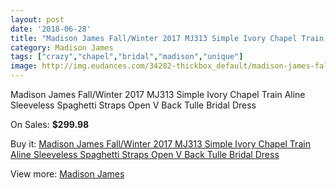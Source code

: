 ```yaml
---
layout: post
date: '2018-06-28'
title: "Madison James Fall/Winter 2017 MJ313 Simple Ivory Chapel Train Aline Sleeveless Spaghetti Straps Open V Back Tulle Bridal Dress"
category: Madison James
tags: ["crazy","chapel","bridal","madison","unique"]
image: http://img.eudances.com/34282-thickbox_default/madison-james-fall-winter-2017-mj313-simple-ivory-chapel-train-aline-sleeveless-spaghetti-straps-open-v-back-tulle-bridal-dress.jpg
---
```

Madison James Fall/Winter 2017 MJ313 Simple Ivory Chapel Train Aline Sleeveless Spaghetti Straps Open V Back Tulle Bridal Dress

On Sales: **$299.98**
<a href="https://www.eudances.com/en/madison-james/10394-madison-james-fall-winter-2017-mj313-simple-ivory-chapel-train-aline-sleeveless-spaghetti-straps-open-v-back-tulle-bridal-dress.html"><amp-img layout="responsive" width="600" height="600" src="//img.eudances.com/34282-thickbox_default/madison-james-fall-winter-2017-mj313-simple-ivory-chapel-train-aline-sleeveless-spaghetti-straps-open-v-back-tulle-bridal-dress.jpg" alt="Madison James Fall/Winter 2017 MJ313 Simple Ivory Chapel Train Aline Sleeveless Spaghetti Straps Open V Back Tulle Bridal Dress 0" /></a>
<a href="https://www.eudances.com/en/madison-james/10394-madison-james-fall-winter-2017-mj313-simple-ivory-chapel-train-aline-sleeveless-spaghetti-straps-open-v-back-tulle-bridal-dress.html"><amp-img layout="responsive" width="600" height="600" src="//img.eudances.com/34287-thickbox_default/madison-james-fall-winter-2017-mj313-simple-ivory-chapel-train-aline-sleeveless-spaghetti-straps-open-v-back-tulle-bridal-dress.jpg" alt="Madison James Fall/Winter 2017 MJ313 Simple Ivory Chapel Train Aline Sleeveless Spaghetti Straps Open V Back Tulle Bridal Dress 1" /></a>
<a href="https://www.eudances.com/en/madison-james/10394-madison-james-fall-winter-2017-mj313-simple-ivory-chapel-train-aline-sleeveless-spaghetti-straps-open-v-back-tulle-bridal-dress.html"><amp-img layout="responsive" width="600" height="600" src="//img.eudances.com/34286-thickbox_default/madison-james-fall-winter-2017-mj313-simple-ivory-chapel-train-aline-sleeveless-spaghetti-straps-open-v-back-tulle-bridal-dress.jpg" alt="Madison James Fall/Winter 2017 MJ313 Simple Ivory Chapel Train Aline Sleeveless Spaghetti Straps Open V Back Tulle Bridal Dress 2" /></a>
<a href="https://www.eudances.com/en/madison-james/10394-madison-james-fall-winter-2017-mj313-simple-ivory-chapel-train-aline-sleeveless-spaghetti-straps-open-v-back-tulle-bridal-dress.html"><amp-img layout="responsive" width="600" height="600" src="//img.eudances.com/34285-thickbox_default/madison-james-fall-winter-2017-mj313-simple-ivory-chapel-train-aline-sleeveless-spaghetti-straps-open-v-back-tulle-bridal-dress.jpg" alt="Madison James Fall/Winter 2017 MJ313 Simple Ivory Chapel Train Aline Sleeveless Spaghetti Straps Open V Back Tulle Bridal Dress 3" /></a>
<a href="https://www.eudances.com/en/madison-james/10394-madison-james-fall-winter-2017-mj313-simple-ivory-chapel-train-aline-sleeveless-spaghetti-straps-open-v-back-tulle-bridal-dress.html"><amp-img layout="responsive" width="600" height="600" src="//img.eudances.com/34284-thickbox_default/madison-james-fall-winter-2017-mj313-simple-ivory-chapel-train-aline-sleeveless-spaghetti-straps-open-v-back-tulle-bridal-dress.jpg" alt="Madison James Fall/Winter 2017 MJ313 Simple Ivory Chapel Train Aline Sleeveless Spaghetti Straps Open V Back Tulle Bridal Dress 4" /></a>
<a href="https://www.eudances.com/en/madison-james/10394-madison-james-fall-winter-2017-mj313-simple-ivory-chapel-train-aline-sleeveless-spaghetti-straps-open-v-back-tulle-bridal-dress.html"><amp-img layout="responsive" width="600" height="600" src="//img.eudances.com/34283-thickbox_default/madison-james-fall-winter-2017-mj313-simple-ivory-chapel-train-aline-sleeveless-spaghetti-straps-open-v-back-tulle-bridal-dress.jpg" alt="Madison James Fall/Winter 2017 MJ313 Simple Ivory Chapel Train Aline Sleeveless Spaghetti Straps Open V Back Tulle Bridal Dress 5" /></a>

Buy it: [Madison James Fall/Winter 2017 MJ313 Simple Ivory Chapel Train Aline Sleeveless Spaghetti Straps Open V Back Tulle Bridal Dress](https://www.eudances.com/en/madison-james/10394-madison-james-fall-winter-2017-mj313-simple-ivory-chapel-train-aline-sleeveless-spaghetti-straps-open-v-back-tulle-bridal-dress.html "Madison James Fall/Winter 2017 MJ313 Simple Ivory Chapel Train Aline Sleeveless Spaghetti Straps Open V Back Tulle Bridal Dress")

View more: [Madison James](https://www.eudances.com/en/75-Madison-James "Madison James")
